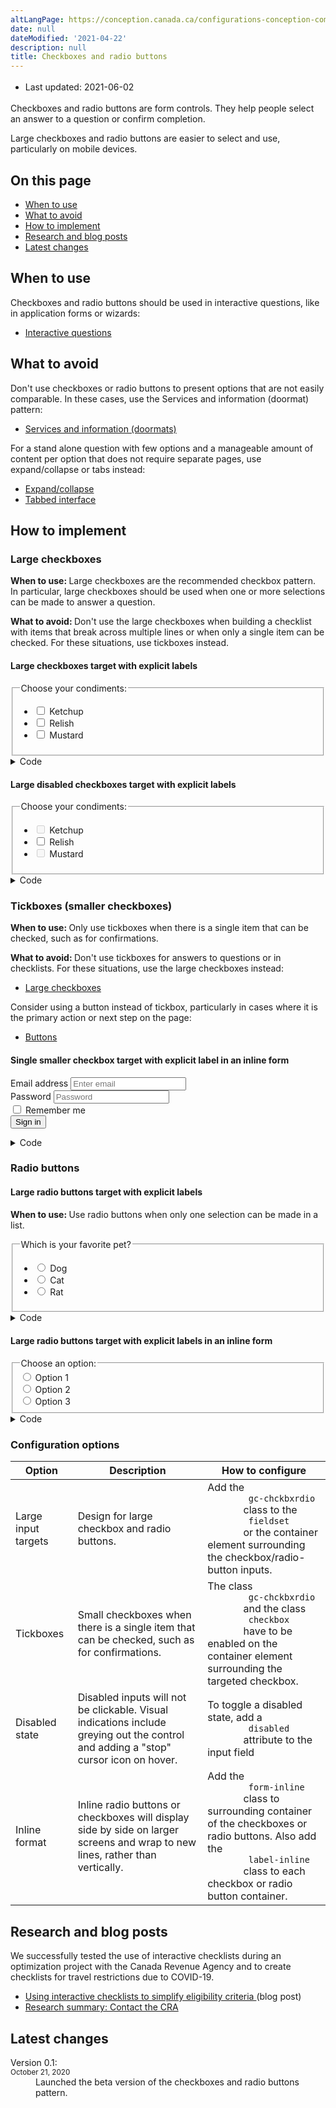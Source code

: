 ```yaml
---
altLangPage: https://conception.canada.ca/configurations-conception-communes/cases-cocher-boutons-radio.html
date: null
dateModified: '2021-04-22'
description: null
title: Checkboxes and radio buttons
---
```


<div class="row">
 <div class="col-md-12 pull-left">
  <ul class="list-inline small mrgn-bttm-sm" id="list-inline-desktop-only" style="line-height:1.65em">
   <li class="mrgn-rght-lg">
    Last updated: 2021-06-02
   </li>
  </ul>
 </div>
</div>

<section>
 <p>
  Checkboxes and radio buttons are form controls. They help people select an answer to a question or confirm completion.
 </p>
 <p>
  Large checkboxes and radio buttons are easier to select and use, particularly on mobile devices.
 </p>
 <section>
  <h2>
   On this page
  </h2>
  <ul>
   <li>
    <a href="#use">
     When to use
    </a>
   </li>
   <li>
    <a href="#avoid">
     What to avoid
    </a>
   </li>
   <li>
    <a href="#implement">
     How to implement
    </a>
   </li>
   <li>
    <a href="#research">
     Research and blog posts
    </a>
   </li>
   <li>
    <a href="#latest">
     Latest changes
    </a>
   </li>
  </ul>
 </section>
 <section>
  <h2 id="use">
   When to use
  </h2>
  <p>
   Checkboxes and radio buttons should be used in interactive questions, like in application forms or wizards:
  </p>
  <ul>
   <li>
    <a href="./interactive-questions.html">
     Interactive questions
    </a>
   </li>
  </ul>
 </section>
 <section>
  <h2 id="avoid">
   What to avoid
  </h2>
  <p>
   Don't use checkboxes or radio buttons to present options that are not easily comparable. In these cases, use the Services and information (doormat) pattern:
  </p>
  <ul>
   <li>
    <a href="./services-information.html">
     Services and information (doormats)
    </a>
   </li>
  </ul>
  <p>
   For a stand alone question with few options and a manageable amount of content per option that does not require separate pages, use expand/collapse or tabs instead:
  </p>
  <ul>
   <li>
    <a href="./collapsible-content.html">
     Expand/collapse
    </a>
   </li>
   <li>
    <a href="./tabbed-interface.html">
     Tabbed interface
    </a>
   </li>
  </ul>
 </section>
 <section>
  <h2 id="implement">
   How to implement
  </h2>
  <h3 id="large-checkboxes">
   Large checkboxes
  </h3>
  <p>
   <b>
    When to use:
   </b>
   Large checkboxes are the recommended checkbox pattern. In particular, large checkboxes should be used when one or more selections can be made to answer a question.
  </p>
  <p>
   <b>
    What to avoid:
   </b>
   Don't use the large checkboxes when building a checklist with items that break across multiple lines or when only a single item can be checked. For these situations, use tickboxes instead.
  </p>
  <section>
   <h4>
    Large checkboxes target with explicit labels
   </h4>
   <div class="panel panel-default pattern-demo">
    <div class="panel-body">
     <fieldset class="gc-chckbxrdio">
      <legend>
       Choose your condiments:
      </legend>
      <ul class="list-unstyled lst-spcd-2">
       <li class="checkbox">
        <input id="cond1" type="checkbox"/>
        <label for="cond1">
         Ketchup
        </label>
       </li>
       <li class="checkbox">
        <input id="cond2" type="checkbox"/>
        <label for="cond2">
         Relish
        </label>
       </li>
       <li class="checkbox">
        <input id="cond3" type="checkbox"/>
        <label for="cond3">
         Mustard
        </label>
       </li>
      </ul>
     </fieldset>
    </div>
   </div>
   <details>
    <summary>
     Code
    </summary>
    <details>
     <summary>
      HTML
     </summary>
     <pre><code>&lt;fieldset class="gc-chckbxrdio"&gt;
	&lt;legend&gt;Choose your condiments:&lt;/legend&gt;
	&lt;ul class="list-unstyled lst-spcd-2"&gt;
		&lt;li class="checkbox"&gt;
			&lt;input type="checkbox" id="cond1"&gt;
			&lt;label for="cond1"&gt;Ketchup&lt;/label&gt;
		&lt;/li&gt;
		&lt;li class="checkbox"&gt;
			&lt;input type="checkbox" id="cond2"&gt;
			&lt;label for="cond2"&gt;Relish&lt;/label&gt;
		&lt;/li&gt;
		&lt;li class="checkbox"&gt;
			&lt;input type="checkbox" id="cond3"&gt;
			&lt;label for="cond3"&gt;Mustard&lt;/label&gt;
		&lt;/li&gt;
	&lt;/ul&gt;
&lt;/fieldset&gt;</code></pre>
    </details>
    <details>
     <summary>
      CSS
     </summary>
     <pre><code>.gc-chckbxrdio label {
  cursor: pointer;
  display: block;
  font-size: 20px;
}

.gc-chckbxrdio legend {
  float: none;
  font-size: 22px;
  font-weight: 700;
  margin-bottom: 15px;
  margin-top: 0;
}

.gc-chckbxrdio input[type="checkbox"] {
  border: 0;
  clip: rect(0 0 0 0);
  height: 1px;
  margin: -1px;
  overflow: hidden;
  padding: 0;
  position: absolute;
  width: 1px;
}

.gc-chckbxrdio input[type="checkbox"][disabled] + label {
  cursor: not-allowed;
  opacity: .5;
}

.gc-chckbxrdio input[type="checkbox"] + label {
  display: inline-block;
  line-height: 2;
  margin-left: 36px;
  width: auto;
}

.gc-chckbxrdio input[type="checkbox"] + label::before {
  border: 4px solid #fff;
  -webkit-box-shadow: 0 0 0 2px #000;
          box-shadow: 0 0 0 2px #000;
  content: "";
  display: inline-block;
  height: 36px;
  left: 0;
  position: absolute;
  top: 2px;
  width: 36px;
}

.gc-chckbxrdio input[type="checkbox"] + label:hover::before {
  background-image: -webkit-gradient(linear, left top, left bottom, from(#e6e5e5), color-stop(50%, white));

  background-image: linear-gradient(to bottom, #e6e5e5, white 50%);
}

.gc-chckbxrdio input[type="checkbox"]:focus + label::before {
  -webkit-box-shadow: 0 0 0 2px #000, 0 0 8px 4px #3b99fc;
          box-shadow: 0 0 0 2px #000, 0 0 8px 4px #3b99fc;
}

.gc-chckbxrdio.checkbox input[type="checkbox"] + label,
.gc-chckbxrdio.checkbox input[type="checkbox"] + label + ul {
  font-size: 17px;
  min-height: 23px;
}

.gc-chckbxrdio.checkbox input[type="checkbox"] + label::before {
  height: 24px;
  left: 6px;
  top: 4px;
  width: 24px;
}

.gc-chckbxrdio.checkbox input[type="checkbox"]:checked + label::after {
  border-width: 0 3px 3px 0;
  height: 16px;
  left: 14px;
  top: 6px;
  width: 9px;
}

.gc-chckbxrdio input[type="checkbox"]:checked + label::after {
  border-color: #333;
  border-style: solid;
  border-width: 0 5px 5px 0;
  content: "";
  display: inline-block;
  height: 26px;
  left: 12px;
  position: absolute;
  top: 4px;
  -webkit-transform: rotate(45deg);
          transform: rotate(45deg);
  width: 13px;
}</code></pre>
    </details>
   </details>
   <h4>
    Large disabled checkboxes target with explicit labels
   </h4>
   <div class="panel panel-default pattern-demo">
    <div class="panel-body">
     <fieldset class="gc-chckbxrdio">
      <legend>
       Choose your condiments:
      </legend>
      <ul class="list-unstyled lst-spcd-2">
       <li class="checkbox">
        <input disabled="" id="cond4" type="checkbox"/>
        <label for="cond4">
         Ketchup
        </label>
       </li>
       <li class="checkbox">
        <input id="cond5" type="checkbox"/>
        <label for="cond5">
         Relish
        </label>
       </li>
       <li class="checkbox">
        <input disabled="" id="cond6" type="checkbox"/>
        <label for="cond6">
         Mustard
        </label>
       </li>
      </ul>
     </fieldset>
    </div>
   </div>
   <details>
    <summary>
     Code
    </summary>
    <details>
     <summary>
      HTML
     </summary>
     <pre><code>&lt;fieldset class="gc-chckbxrdio"&gt;
	&lt;legend&gt;Choose your condiments:;&lt;/legend&gt;
	&lt;ul class="list-unstyled lst-spcd-2"&gt;
		&lt;li class="checkbox"&gt;
			&lt;input type="checkbox" id="cond4" disabled&gt;
			&lt;label for="cond1"&gt;Ketchup&lt;/label&gt;
		&lt;/li&gt;
		&lt;li class="checkbox"&gt;
			&lt;input type="checkbox" id="cond5"&gt;
			&lt;label for="cond2"&gt;Relish&lt;/label&gt;
		&lt;/li&gt;
		&lt;li class="checkbox"&gt;
			&lt;input type="checkbox" id="cond6" disabled&gt;
			&lt;label for="cond3"&gt;Mustard&lt;/label&gt;
		&lt;/li&gt;
	&lt;/ul&gt;
&lt;/fieldset&gt;</code></pre>
    </details>
    <details>
     <summary>
      CSS
     </summary>
     <pre><code>.gc-chckbxrdio label {
  cursor: pointer;
  display: block;
  font-size: 20px;
}

.gc-chckbxrdio legend {
  float: none;
  font-size: 22px;
  font-weight: 700;
  margin-bottom: 15px;
  margin-top: 0;
}

.gc-chckbxrdio input[type="checkbox"] {
  border: 0;
  clip: rect(0 0 0 0);
  height: 1px;
  margin: -1px;
  overflow: hidden;
  padding: 0;
  position: absolute;
  width: 1px;
}

.gc-chckbxrdio input[type="checkbox"][disabled] + label {
  cursor: not-allowed;
  opacity: .5;
}

.gc-chckbxrdio input[type="checkbox"] + label {
  display: inline-block;
  line-height: 2;
  margin-left: 36px;
  width: auto;
}

.gc-chckbxrdio input[type="checkbox"] + label::before {
  border: 4px solid #fff;
  -webkit-box-shadow: 0 0 0 2px #000;
          box-shadow: 0 0 0 2px #000;
  content: "";
  display: inline-block;
  height: 36px;
  left: 0;
  position: absolute;
  top: 2px;
  width: 36px;
}

.gc-chckbxrdio input[type="checkbox"] + label:hover::before {
  background-image: -webkit-gradient(linear, left top, left bottom, from(#e6e5e5), color-stop(50%, white));
  background-image: linear-gradient(to bottom, #e6e5e5, white 50%);
}

.gc-chckbxrdio input[type="checkbox"]:focus + label::before {
  -webkit-box-shadow: 0 0 0 2px #000, 0 0 8px 4px #3b99fc;
          box-shadow: 0 0 0 2px #000, 0 0 8px 4px #3b99fc;
}

.gc-chckbxrdio.checkbox input[type="checkbox"] + label,
.gc-chckbxrdio.checkbox input[type="checkbox"] + label + ul {
  font-size: 17px;
  min-height: 23px;
}

.gc-chckbxrdio.checkbox input[type="checkbox"] + label::before {
  height: 24px;
  left: 6px;
  top: 4px;
  width: 24px;
}

.gc-chckbxrdio.checkbox input[type="checkbox"]:checked + label::after {
  border-width: 0 3px 3px 0;
  height: 16px;
  left: 14px;
  top: 6px;
  width: 9px;
}

.gc-chckbxrdio input[type="checkbox"]:checked + label::after {
  border-color: #333;
  border-style: solid;
  border-width: 0 5px 5px 0;
  content: "";
  display: inline-block;
  height: 26px;
  left: 12px;
  position: absolute;
  top: 4px;
  -webkit-transform: rotate(45deg);
          transform: rotate(45deg);
  width: 13px;
}</code></pre>
    </details>
   </details>
  </section>
  <section>
   <h3 id="small-checkboxes">
    Tickboxes (smaller checkboxes)
   </h3>
   <p>
    <b>
     When to use:
    </b>
    Only use tickboxes when there is a single item that can be checked, such as for confirmations.
   </p>
   <p>
    <b>
     What to avoid:
    </b>
    Don't use tickboxes for answers to questions or in checklists. For these situations, use the large checkboxes instead:
   </p>
   <ul>
    <li>
     <a href="#large-checkboxes">
      Large checkboxes
     </a>
    </li>
   </ul>
   <p>
    Consider using a button instead of tickbox, particularly in cases where it is the primary action or next step on the page:
   </p>
   <ul>
    <li>
     <a href="./buttons.html">
      Buttons
     </a>
    </li>
   </ul>
   <h4>
    Single smaller checkbox target with explicit label in an inline form
   </h4>
   <div class="panel panel-default pattern-demo">
    <div class="panel-body">
     <form action="#" class="form-inline" method="get">
      <div class="form-group">
       <label class="wb-inv" for="exampleInputEmail2">
        Email address
       </label>
       <input class="form-control" id="exampleInputEmail2" placeholder="Enter email" type="email">
      </div>
      <div class="form-group">
       <label class="wb-inv" for="exampleInputPassword2">
        Password
       </label>
       <input class="form-control" id="exampleInputPassword2" placeholder="Password" type="password">
      </div>
      <div class="checkbox gc-chckbxrdio">
       <input id="remember2" type="checkbox">
        <label for="remember2">
         Remember me
        </label>
      </div>
      <button class="btn btn-default" type="submit">
       Sign in
      </button>
     </form>
    </div>
   </div>
   <details>
    <summary>
     Code
    </summary>
    <details>
     <summary>
      HTML
     </summary>
     <pre class="mrgn-tp-md"><code>&lt;form class="form-inline" method="get" action="#"&gt;
	&lt;div class="form-group"&gt;
		&lt;label class="wb-inv" for="exampleInputEmail2"&gt;Email address&lt;/label&gt;
		&lt;input type="email" class="form-control" id="exampleInputEmail2" placeholder="Enter email" /&gt;
	&lt;/div&gt;
	&lt;div class="form-group"&gt;
		&lt;label class="wb-inv" for="exampleInputPassword2"&gt;Password&lt;/label&gt;
		&lt;input type="password" class="form-control" id="exampleInputPassword2" placeholder="Password" /&gt;
	&lt;/div&gt;
	&lt;div class="checkbox gc-chckbxrdio"&gt;
		&lt;input id="remember2" type="checkbox" /&gt;
		&lt;label for="remember2"&gt;Remember me&lt;/label&gt;
	&lt;/div&gt;
	&lt;button type="submit" class="btn btn-default"&gt;Sign in&lt;/button&gt;
&lt;/form&gt;</code></pre>
    </details>
    <details>
     <summary>
      CSS
     </summary>
     <pre><code>.gc-chckbxrdio label {
  cursor: pointer;
  display: block;
  font-size: 20px;
}

.gc-chckbxrdio legend {
  float: none;
  font-size: 22px;
  font-weight: 700;
  margin-bottom: 15px;
  margin-top: 0;
}

.gc-chckbxrdio input[type="checkbox"] {
  border: 0;
  clip: rect(0 0 0 0);
  height: 1px;
  margin: -1px;
  overflow: hidden;
  padding: 0;
  position: absolute;
  width: 1px;
}

.gc-chckbxrdio input[type="checkbox"][disabled] + label {
  cursor: not-allowed;
  opacity: .5;
}

.gc-chckbxrdio input[type="checkbox"] + label {
  display: inline-block;
  line-height: 2;
  margin-left: 36px;
  width: auto;
}

.gc-chckbxrdio input[type="checkbox"] + label::before {
  border: 4px solid #fff;
  -webkit-box-shadow: 0 0 0 2px #000;
          box-shadow: 0 0 0 2px #000;
  content: "";
  display: inline-block;
  height: 36px;
  left: 0;
  position: absolute;
  top: 2px;
  width: 36px;
}

.gc-chckbxrdio input[type="checkbox"] + label:hover::before {
  background-image: -webkit-gradient(linear, left top, left bottom, from(#e6e5e5), color-stop(50%, white));
  background-image: linear-gradient(to bottom, #e6e5e5, white 50%);
}

.gc-chckbxrdio input[type="checkbox"]:focus + label::before {
  -webkit-box-shadow: 0 0 0 2px #000, 0 0 8px 4px #3b99fc;
          box-shadow: 0 0 0 2px #000, 0 0 8px 4px #3b99fc;
}

.gc-chckbxrdio.checkbox input[type="checkbox"] + label,
.gc-chckbxrdio.checkbox input[type="checkbox"] + label + ul {
  font-size: 17px;
  min-height: 23px;
}

.gc-chckbxrdio.checkbox input[type="checkbox"] + label::before {
  height: 24px;
  left: 6px;
  top: 4px;
  width: 24px;
}

.gc-chckbxrdio.checkbox input[type="checkbox"]:checked + label::after {
  border-width: 0 3px 3px 0;
  height: 16px;
  left: 14px;
  top: 6px;
  width: 9px;
}

.gc-chckbxrdio input[type="checkbox"]:checked + label::after {
  border-color: #333;
  border-style: solid;
  border-width: 0 5px 5px 0;
  content: "";
  display: inline-block;
  height: 26px;
  left: 12px;
  position: absolute;
  top: 4px;
  -webkit-transform: rotate(45deg);
          transform: rotate(45deg);
  width: 13px;
}

.gc-chckbxrdio.form-inline .label-inline {
  padding-right: 20px;
}

.gc-chckbxrdio.form-inline .label-inline label {
  padding-left: 10px;
}</code></pre>
    </details>
   </details>
  </section>
  <section>
   <h3>
    Radio buttons
   </h3>
   <h4>
    Large radio buttons target with explicit labels
   </h4>
   <p>
    <b>
     When to use:
    </b>
    Use radio buttons when only one selection can be made in a list.
   </p>
   <div class="panel panel-default pattern-demo">
    <div class="panel-body">
     <fieldset class="gc-chckbxrdio">
      <legend>
       Which is your favorite pet?
      </legend>
      <ul class="list-unstyled lst-spcd-2">
       <li class="radio">
        <input id="animal-1" name="animal" type="radio"/>
        <label for="animal-1">
         Dog
        </label>
       </li>
       <li class="radio">
        <input id="animal-2" name="animal" type="radio"/>
        <label for="animal-2">
         Cat
        </label>
       </li>
       <li class="radio">
        <input id="animal-3" name="animal" type="radio"/>
        <label for="animal-3">
         Rat
        </label>
       </li>
      </ul>
     </fieldset>
    </div>
   </div>
   <details>
    <summary>
     Code
    </summary>
    <details>
     <summary>
      HTML
     </summary>
     <pre><code>&lt;fieldset class="gc-chckbxrdio"&gt;
	&lt;legend&gt;Which is your favorite pet?&lt;/legend&gt;
	&lt;ul class="list-unstyled lst-spcd-2"&gt;
		&lt;li class="radio"&gt;
			&lt;input type="radio" name="animal" id="animal-1"&gt;
			&lt;label for="animal-1"&gt;Dog&lt;/label&gt;
		&lt;/li&gt;
		&lt;li class="radio"&gt;
			&lt;input type="radio" name="animal" id="animal-2"&gt;
			&lt;label for="animal-2"&gt;Cat&lt;/label&gt;
		&lt;/li&gt;
		&lt;li class="radio"&gt;
			&lt;input type="radio" name="animal" id="animal-3"&gt;
			&lt;label for="animal-3"&gt;Rat&lt;/label&gt;
		&lt;/li&gt;
	&lt;/ul&gt;
&lt;/fieldset&gt;</code></pre>
    </details>
    <details>
     <summary>
      CSS
     </summary>
     <pre><code>

</code></pre>
    </details>
   </details>
   <h4>
    Large radio buttons target with explicit labels in an inline form
   </h4>
   <div class="panel panel-default pattern-demo">
    <div class="panel-body">
     <fieldset class="gc-chckbxrdio form-inline">
      <legend>
       Choose an option:
      </legend>
      <div class="label-inline">
       <input id="inlineRadio1" name="optradio" type="radio"/>
       <label for="inlineRadio1">
        Option 1
       </label>
      </div>
      <div class="label-inline">
       <input id="inlineRadio2" name="optradio" type="radio"/>
       <label for="inlineRadio2">
        Option 2
       </label>
      </div>
      <div class="label-inline">
       <input id="inlineRadio3" name="optradio" type="radio"/>
       <label for="inlineRadio3">
        Option 3
       </label>
      </div>
     </fieldset>
    </div>
   </div>
   <details>
    <summary>
     Code
    </summary>
    <details>
     <summary>
      HTML
     </summary>
     <pre><code>&lt;fieldset class="gc-chckbxrdio form-inline"&gt;
	&lt;legend&gt;Choose an option&lt;/legend&gt;
	&lt;div class="label-inline"&gt;
		&lt;input id="inlineRadio1" type="radio" name="optradio"&gt;
		&lt;label for="inlineRadio1"&gt;Option 1&lt;/label&gt;
	&lt;/div&gt;
	&lt;div class="label-inline"&gt;
		&lt;input id="inlineRadio2" type="radio" name="optradio"&gt;
		&lt;label for="inlineRadio2"&gt;Option 2&lt;/label&gt;
	&lt;/div&gt;
	&lt;div class="label-inline"&gt;
		&lt;input id="inlineRadio3" type="radio" name="optradio"&gt;
		&lt;label for="inlineRadio3"&gt;Option 3&lt;/label&gt;
	&lt;/div&gt;
&lt;/fieldset&gt;</code></pre>
    </details>
    <details>
     <summary>
      CSS
     </summary>
     <pre><code>.provisional.gc-chckbxrdio label {
	cursor: pointer;
	display: block;
	font-size: 20px;
}
.provisional.gc-chckbxrdio legend {
	float: none;
	font-size: 22px;
	font-weight: 700;
	margin-bottom: 15px;
	margin-top: 0;
}
.provisional.gc-chckbxrdio input[type="radio"] {
	border: 0;
	clip: rect(0 0 0 0);
	height: 1px;
	margin: -1px;
	overflow: hidden;
	padding: 0;
	position: absolute;
	width: 1px;
}
.provisional.gc-chckbxrdio input[type="radio"][disabled] + label {
	cursor: not-allowed;
	opacity: .5;
}
.provisional.gc-chckbxrdio input[type="radio"] + label {
	display: inline-block;
	line-height: 2;
	margin-left: 36px;
	width: auto;
}
.provisional.gc-chckbxrdio input[type="radio"] + label::before {
	border: 4px solid #fff;
	-webkit-box-shadow: 0 0 0 2px #000;
	box-shadow: 0 0 0 2px #000;
	content: "";
	display: inline-block;
	height: 36px;
	left: 0;
	position: absolute;
	top: 2px;
	width: 36px;
}
.provisional.gc-chckbxrdio input[type="radio"] + label:hover::before {
	background-image: -webkit-gradient(linear, left top, left bottom, from(#e6e5e5), color-stop(50%, white));
	background-image: linear-gradient(to bottom, #e6e5e5, white 50%);
}
.provisional.gc-chckbxrdio input[type="radio"]:focus + label::before {
	-webkit-box-shadow: 0 0 0 2px #000, 0 0 8px 4px #3b99fc;
	box-shadow: 0 0 0 2px #000, 0 0 8px 4px #3b99fc;
}
.provisional.gc-chckbxrdio input[type="radio"] + label::before {
	border-radius: 50%;
}
.provisional.gc-chckbxrdio input[type="radio"]:checked + label::before {
	background: #444;
}
.provisional.gc-chckbxrdio.form-inline .label-inline {
	padding-right: 20px;
}
.provisional.gc-chckbxrdio.form-inline .label-inline label {
	padding-left: 10px;
}</code></pre>
    </details>
   </details>
  </section>
  <section>
   <h3 id="configuration">
    Configuration options
   </h3>
   <table class="table">
    <thead>
     <tr>
      <th>
       Option
      </th>
      <th>
       Description
      </th>
      <th>
       How to configure
      </th>
     </tr>
    </thead>
    <tbody>
     <tr>
      <td>
       Large input targets
      </td>
      <td>
       Design for large checkbox and radio buttons.
      </td>
      <td>
       Add the
       <code>
        gc-chckbxrdio
       </code>
       class to the
       <code>
        fieldset
       </code>
       or the container element surrounding the checkbox/radio-button inputs.
      </td>
     </tr>
     <tr>
      <td>
       Tickboxes
      </td>
      <td>
       Small checkboxes when there is a single item that can be checked, such as for confirmations.
      </td>
      <td>
       The class
       <code>
        gc-chckbxrdio
       </code>
       and the class
       <code>
        checkbox
       </code>
       have to be enabled on the container element surrounding the targeted checkbox.
      </td>
     </tr>
     <tr>
      <td>
       Disabled state
      </td>
      <td>
       Disabled inputs will not be clickable. Visual indications include greying out the control and adding a "stop" cursor icon on hover.
      </td>
      <td>
       To toggle a disabled state, add a
       <code>
        disabled
       </code>
       attribute to the input field
      </td>
     </tr>
     <tr>
      <td>
       Inline format
      </td>
      <td>
       Inline radio buttons or checkboxes will display side by side on larger screens and wrap to new lines, rather than vertically.
      </td>
      <td>
       Add the
       <code>
        form-inline
       </code>
       class to surrounding container of the checkboxes or radio buttons. Also add the
       <code>
        label-inline
       </code>
       class to each checkbox or radio button container.
      </td>
     </tr>
    </tbody>
   </table>
  </section>
  <h2 id="research">
   Research and blog posts
  </h2>
  <p>
   We successfully tested the use of interactive checklists during an optimization project with the Canada Revenue Agency and to create checklists for travel restrictions due to COVID-19.
  </p>
  <ul>
   <li>
    <a href="https://blog.canada.ca/2020/11/12/interactive-checklists.html">
     Using interactive checklists to simplify eligibility criteria
    </a>
    (blog post)
   </li>
   <li>
    <a href="{{ site.url }}/research-summaries/cra-contact-us-research-summary.html">
     Research summary: Contact the CRA
    </a>
   </li>
  </ul>
  <section>
   <h2 id="versions">
    Latest changes
   </h2>
   <dl class="dl-horizontal">
    <dt>
     Version 0.1:
     <br/>
     <small>
      <time class="link-muted" datetime="2020-10-21">
       October 21, 2020
      </time>
     </small>
    </dt>
    <dd>
     Launched the beta version of the checkboxes and radio buttons pattern.
    </dd>
   </dl>
  </section>
 </section>
</section>
